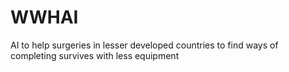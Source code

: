 # WWHAI
AI to help surgeries in lesser developed countries to find ways of completing survives with less equipment
